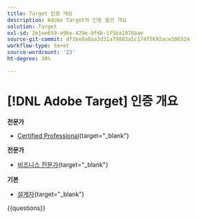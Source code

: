 ```yaml
---
title: Target 인증 개요
description: Adobe Target의 인증 옵션 개요
solution: Target
exl-id: 2e1ee659-e9be-429e-9fdb-1f5ba1976bae
source-git-commit: df1be8a0aa3d31a79083a5c174f5692ace506524
workflow-type: tm+mt
source-wordcount: '23'
ht-degree: 30%

---
```


# [!DNL Adobe Target] 인증 개요

**전문가**

* [Certified Professional](https://certification.adobe.com/certification/target-business-practitioner-professional){target="_blank"} <!--AD0-E408-->

**전문가**

* [비즈니스 전문가](https://certification.adobe.com/certification/target-business-practitioner-expert){target="_blank"} <!--AD0-E406-->

**기본**

* [설계자](https://certification.adobe.com/certification/target-architect-master){target="_blank"} <!--AD0-E409-->

{{questions}}

